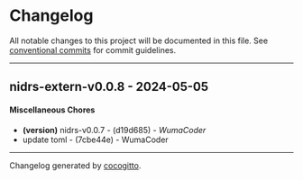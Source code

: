 # Changelog
All notable changes to this project will be documented in this file. See [conventional commits](https://www.conventionalcommits.org/) for commit guidelines.

- - -
## nidrs-extern-v0.0.8 - 2024-05-05
#### Miscellaneous Chores
- **(version)** nidrs-v0.0.7 - (d19d685) - *WumaCoder*
- update toml - (7cbe44e) - WumaCoder

- - -

Changelog generated by [cocogitto](https://github.com/cocogitto/cocogitto).